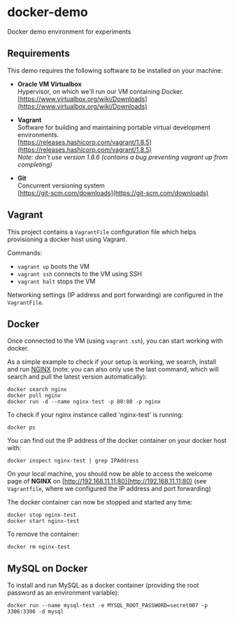 # docker-demo
Docker demo environment for experiments

## Requirements
This demo requires the following software to be installed on your machine:

* **Oracle VM Virtualbox**   
Hypervisor, on which we'll run our VM containing Docker.  
[https://www.virtualbox.org/wiki/Downloads](https://www.virtualbox.org/wiki/Downloads)
 
* **Vagrant**  
Software for building and maintaining portable virtual development environments.  
[https://releases.hashicorp.com/vagrant/1.8.5](https://releases.hashicorp.com/vagrant/1.8.5)  
*Note: don't use version 1.8.6 (contains a bug preventing vagrant up from completing)*
* **Git**  
Concurrent versioning system  
[https://git-scm.com/downloads](https://git-scm.com/downloads)


## Vagrant
This project contains a `VagrantFile` configuration file which helps provisioning a docker host using Vagrant.

Commands:

* `vagrant up` boots the VM
* `vagrant ssh` connects to the VM using SSH
* `vagrant halt` stops the VM

Networking settings (IP address and port forwarding) are configured in the `VagrantFile`.

## Docker
Once connected to the VM (using `vagrant ssh`), you can start working with docker.

As a simple example to check if your setup is working, we search, install and run [NGINX](https://www.nginx.com) (note: you can also only use the last command, which will search and pull the latest version automatically):

    docker search nginx
    docker pull nginx
    docker run -d --name nginx-test -p 80:80 -p nginx
	
To check if your nginx instance called 'nginx-test' is running:

    docker ps

You can find out the IP address of the docker container on your docker host with:

    docker inspect nginx-test | grep IPAddress

On your local machine, you should now be able to access the welcome page of **NGINX** on 
[http://192.168.11.11:80](http://192.168.11.11:80) (see `Vagrantfile`, where we configured the IP address and port forwarding)

The docker container can now be stopped and started any time:

    docker stop nginx-test
    docker start nginx-test

To remove the container:

    docker rm nginx-test

## MySQL on Docker

To install and run MySQL as a docker container (providing the root password as an environment variable):

    docker run --name mysql-test -e MYSQL_ROOT_PASSWORD=secret007 -p 3306:3306 -d mysql